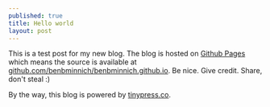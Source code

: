 ```yaml
---
published: true
title: Hello world
layout: post
---
```

This is a test post for my new blog. The blog is hosted on [Github Pages](http://pages.github.com/) which means the source is available at [github.com/benbminnich/benbminnich.github.io](http://github.com/benbminnich/benbminnich.github.io). Be nice. Give credit. Share, don't steal :)

By the way, this blog is powered by [tinypress.co](https://tinypress.co).